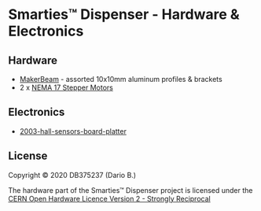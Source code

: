 # Smarties™ Dispenser - Hardware & Electronics

## Hardware
* [MakerBeam](https://www.makerbeam.com/makerbeam/) - assorted 10x10mm aluminum profiles & brackets
* 2 x [NEMA 17 Stepper Motors](https://github.com/DB375237/smarties/blob/master/pdf/17HS13-0404S.pdf)

## Electronics
* [2003-hall-sensors-board-platter](https://github.com/DB375237/smarties/tree/master/hardware/2003-hall-sensors-board-platter)

## License

Copyright © 2020 DB375237 (Dario B.)

The hardware part of the Smarties™ Dispenser project is licensed under the [CERN Open Hardware Licence Version 2 - Strongly Reciprocal](https://github.com/DB375237/smarties/blob/master/hardware/LICENSE.md)